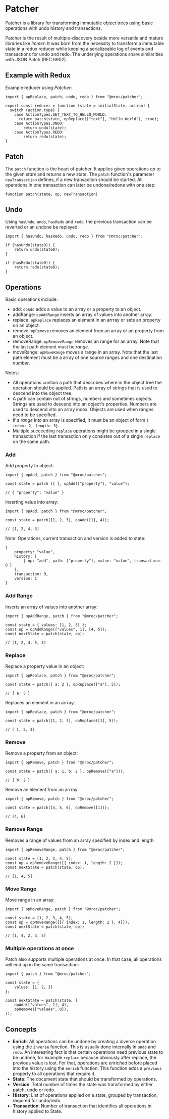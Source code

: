 # Patcher

Patcher is a library for transforming immutable object trees using basic operations with
undo history and transactions.

Patcher is the result of multiple-discovery beside more versatile and mature libraries
like *Immer*: It was born from the necessity to transform a immutable state in a redux
reducer while keeping a serializeable log of events and transactions for undo and redo.
The underlying operations share similarities with JSON Patch (RFC 6902).

## Example with Redux

Example reducer using *Patcher*:

```
import { opReplace, patch, undo, redo } from "@mroc/patcher";

export const reducer = function (state = initialState, action) {
  switch (action.type) {
    case ActionTypes.SET_TEXT_TO_HELLO_WORLD:
      return patch(state, opReplace(["text"], "Hello World"), true);
    case ActionTypes.UNDO:
        return undo(state);
    case ActionTypes.REDO:
        return redo(state);
}
```

## Patch

The `patch` function is the heart of patcher. It applies given operations *op*
to the given *state* and returns a new state. The `patch` function's parameter
`newTransaction` defines, if a new transaction should be started. All
operations in one transaction can later be undone/redone with one step:

```
function patch(state, op, newTransaction)
```

## Undo

Using `hasUndo`, `undo`, `hasRedo` and `redo`, the previous transaction can be reverted or an undone be replayed:

```
import { hasUndo, hasRedo, undo, redo } from "@mroc/patcher";

if (hasUndo(state0)) {
    return undo(state0);
}

if (hasRedo(state0)) {
    return redo(state0);
}
```

## Operations

Basic operations include:

* add: `opAdd` adds a value to an array or a property to an object.
* addRange: `opAddRange` inserts an array of values into another array.
* replace: `opReplace` replaces an element in an arrray or sets an property on an object.
* remove: `opRemove` removes an element from an array or an property from an object.
* removeRange: `opRemoveRange` removes an range for an array. Note that the last path element must be *range*.
* moveRange: `opMoveRange` moves a range in an array. Note that the last path element must be a array of one source *range*s and one destination *number*.

Notes:

* All operations contain a path that describes where in the object tree the operation should be applied. Path is an array of strings that is used to descend into the object tree.
* A path can contain out of strings, numbers and sometimes objects. Strings are used to descend into an object's properties. Numbers are used to descend into an array index. Objects are used when ranges need to be specified.
* If a *range* into an array is specified, it must be an object of form `{ index: 2, length: 3}`.
* Multiple succeeding `replace` operations might be grouped in a single transaction if the last transaction only consistes out of a single `replace` on the same path.

### Add

Add property to object:

```
import { opAdd, patch } from "@mroc/patcher";

const state = patch ({ }, opAdd(["property"], "value");

// { "property": "value" }
```

Inserting value into array:

```
import { opAdd, patch } from "@mroc/patcher";

const state = patch([1, 2, 3], opAdd([1], 4));

// [1, 2, 4, 3]
```

Note: Operations, current transaction and version is added to state:

```
{
    property: "value",
    history: [
        { op: "add", path: ["property"], value: "value", transaction: 0 }
    ],
    transaction: 0,
    version: 1
}
```

### Add Range

Inserts an array of values into another array:

```
import { opAddRange, patch } from "@mroc/patcher";

const state = { values: [1, 2, 3] };
const op = opAddRange(["values", 1], [4, 5]);
const nextState = patch(state, op);

// [1, 2, 4, 5, 3]
```

### Replace

Replace a property value in an object:

```
import { opReplace, patch } from "@mroc/patcher";

const state = patch({ a: 2 }, opReplace(["a"], 5));

// { a: 5 }
```

Replaces an element in an arrray:

```
import { opReplace, patch } from "@mroc/patcher";

const state = patch([1, 2, 3], opReplace([1], 5));

// [ 1, 5, 3]
```

### Remove

Remove a property from an object:

```
import { opRemove, patch } from "@mroc/patcher";

const state = patch({ a: 1, b: 2 }, opRemove(["a"]));

// { b: 2 }
```

Remove an element from an arrray:

```
import { opRemove, patch } from "@mroc/patcher";

const state = patch([4, 5, 6], opRemove([1]));

// [4, 6]
```

### Remove Range

Removes a range of values from an array specified by index and length:

```
import { opRemoveRange, patch } from "@mroc/patcher";

const state = [1, 2, 3, 4, 5];
const op = opRemoveRange([{ index: 1, length: 2 }]);
const nextState = patch(state, op);

// [1, 4, 5]
```

### Move Range

Move range in an array:

```
import { opMoveRange, patch } from "@mroc/patcher";

const state = [1, 2, 3, 4, 5];
const op = opMoveRange([[{ index: 1, length: 2 }, 4]]);
const nextState = patch(state, op);

// [1, 4, 2, 3, 5]
```

### Multiple operations at once

Patch also supports multiple operations at once. In that case, all operations will end
up in the same transaction:

```
import { patch } from "@mroc/patcher";

const state = {
    values: [1, 2, 3]
};

const nextState = patch(state, [
    opAdd(["values", 1], 4),
    opRemove(["values", 0]),
]);
```

## Concepts

* **Enrich**: All operations can be undone by creating a inverse operation using the `inverse`
function. This is usually done internally in `undo` and `redo`. An interesting fact is that
certain operations need previous state to be undone, for example `replace` because obviously
after replace, the previous value is lost. For that, operations are *enriched* before placed
into the history using the `enrich` function. This function adds a `previous` property to
all operations that require it.
* **State**: The document state that should be transformed by operations.
* **Version**: Total number of times the state was transformed by either patch, undo or redo.
* **History**: List of operations applied on a state, grouped by transaction, required for undo/redo.
* **Transaction**: Number of transaction that identifies all operations in history applied to State.